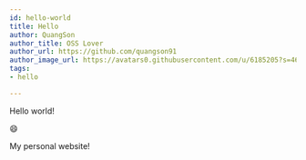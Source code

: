 ```yaml
---
id: hello-world
title: Hello
author: QuangSon
author_title: OSS Lover
author_url: https://github.com/quangson91
author_image_url: https://avatars0.githubusercontent.com/u/6185205?s=460&u=0fa505379a5a634d562ca448c49868d98b17d8f2&v=4
tags:
- hello

---
```

Hello world!

:smile:

My personal website!